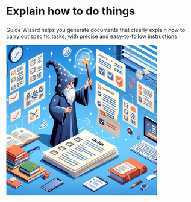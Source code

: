 <style>
  h1.logsify-title {
      font-size: 3vw !important; /* Adjusted from a fixed em size to viewport width */
      font-weight: 700 !important;
  }
</style>

<section>
    <div class="relative items-center w-full px-5 py-12 mx-auto md:px-12 lg:px-16 max-w-7xl lg:py-24">
      <div class="flex w-full mx-auto text-left">
        <div class="relative inline-flex items-center mx-auto align-middle">
          <div class="text-center">
            <h1 class="logsify-title max-w-5xl text-2xl font-bold leading-none tracking-tighter text-neutral-600 md:text-5xl lg:text-6xl lg:max-w-7xl">
              Explain how to do things
            </h1>
            <p class="text-gray-500">Guide Wizard helps you generate documents that clearly explain how to carry out specific tasks, with precise and easy-to-follow instructions</p>
            <div class="video relative w-full flex justify-center" style="padding-bottom: 56.25%;">
              <img src="/assets/wizard.webp" width="400px" class="mx-auto">
            </div>
          </div>
        </div>
      </div>
    </div>
</section>